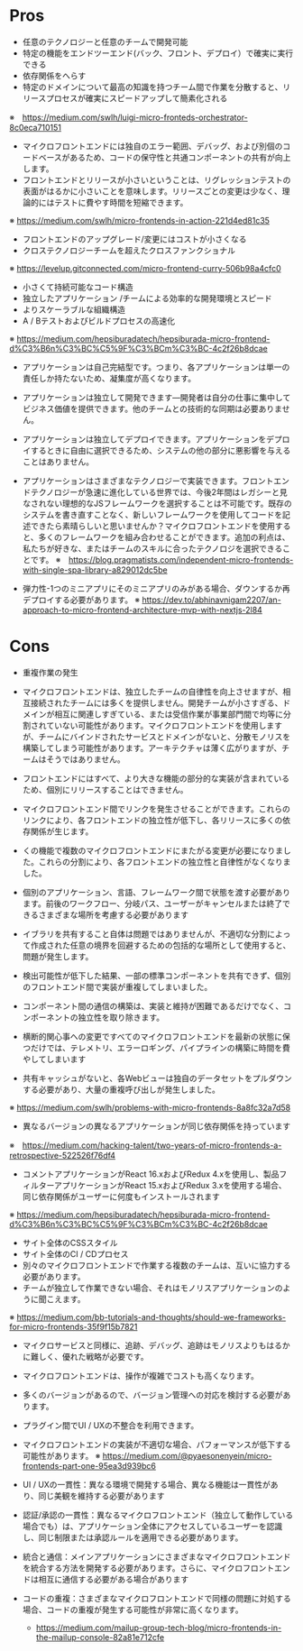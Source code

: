 # Pros

* 任意のテクノロジーと任意のチームで開発可能
* 特定の機能をエンドツーエンド(バック、フロント、デプロイ）で確実に実行できる
* 依存関係をへらす
* 特定のドメインについて最高の知識を持つチーム間で作業を分散すると、リリースプロセスが確実にスピードアップして簡素化される

※　https://medium.com/swlh/luigi-micro-fronteds-orchestrator-8c0eca710151

* マイクロフロントエンドには独自のエラー範囲、デバッグ、および別個のコードベースがあるため、コードの保守性と共通コンポーネントの共有が向上します。
* フロントエンドとリリースが小さいということは、リグレッションテストの表面がはるかに小さいことを意味します。リリースごとの変更は少なく、理論的にはテストに費やす時間を短縮できます。

※ https://medium.com/swlh/micro-frontends-in-action-221d4ed81c35

* フロントエンドのアップグレード/変更にはコストが小さくなる
* クロステクノロジーチームを超えたクロスファンクショナル

※ https://levelup.gitconnected.com/micro-frontend-curry-506b98a4cfc0

* 小さくて持続可能なコード構造
* 独立したアプリケーション /チームによる効率的な開発環境とスピード
* よりスケーラブルな組織構造
* A / Bテストおよびビルドプロセスの高速化

※ https://medium.com/hepsiburadatech/hepsiburada-micro-frontend-d%C3%B6n%C3%BC%C5%9F%C3%BCm%C3%BC-4c2f26b8dcae 
 
* アプリケーションは自己完結型です。つまり、各アプリケーションは単一の責任しか持たないため、凝集度が高くなります。
* アプリケーションは独立して開発できます—開発者は自分の仕事に集中してビジネス価値を提供できます。他のチームとの技術的な同期は必要ありません。
* アプリケーションは独立してデプロイできます。アプリケーションをデプロイするときに自由に選択できるため、システムの他の部分に悪影響を与えることはありません。
* アプリケーションはさまざまなテクノロジーで実装できます。フロントエンドテクノロジーが急速に進化している世界では、今後2年間はレガシーと見なされない理想的なJSフレームワークを選択することは不可能です。既存のシステムを書き直すことなく、新しいフレームワークを使用してコードを記述できたら素晴らしいと思いませんか？マイクロフロントエンドを使用すると、多くのフレームワークを組み合わせることができます。追加の利点は、私たちが好きな、またはチームのスキルに合ったテクノロジを選択できることです。
※　https://blog.pragmatists.com/independent-micro-frontends-with-single-spa-library-a829012dc5be
 
* 弾力性-1つのミニアプリにそのミニアプリのみがある場合、ダウンするか再デプロイする必要があります。
※ https://dev.to/abhinavnigam2207/an-approach-to-micro-frontend-architecture-mvp-with-nextjs-2l84

# Cons

* 重複作業の発生

* マイクロフロントエンドは、独立したチームの自律性を向上させますが、相互接続されたチームには多くを提供しません。開発チームが小さすぎる、ドメインが相互に関連しすぎている、または受信作業が事業部門間で均等に分割されていない可能性があります。マイクロフロントエンドを使用しますが、チームにバインドされたサービスとドメインがないと、分散モノリスを構築してしまう可能性があります。アーキテクチャは薄く広がりますが、チームはそうではありません。
* フロントエンドにはすべて、より大きな機能の部分的な実装が含まれているため、個別にリリースすることはできません。
* マイクロフロントエンド間でリンクを発生させることができます。これらのリンクにより、各フロントエンドの独立性が低下し、各リリースに多くの依存関係が生じます。
* くの機能で複数のマイクロフロントエンドにまたがる変更が必要になりました。これらの分割により、各フロントエンドの独立性と自律性がなくなりました。
* 個別のアプリケーション、言語、フレームワーク間で状態を渡す必要があります。前後のワークフロー、分岐パス、ユーザーがキャンセルまたは終了できるさまざまな場所を考慮する必要があります
* イブラリを共有すること自体は問題ではありませんが、不適切な分割によって作成された任意の境界を回避するための包括的な場所として使用すると、問題が発生します。
* 検出可能性が低下した結果、一部の標準コンポーネントを共有できず、個別のフロントエンド間で実装が重複してしまいました。
* コンポーネント間の通信の構築は、実装と維持が困難であるだけでなく、コンポーネントの独立性を取り除きます。
* 横断的関心事への変更ですべてのマイクロフロントエンドを最新の状態に保つだけでは、テレメトリ、エラーロギング、パイプラインの構築に時間を費やしてしまいます
* 共有キャッシュがないと、各Webビューは独自のデータセットをプルダウンする必要があり、大量の重複呼び出しが発生しました。

※ https://medium.com/swlh/problems-with-micro-frontends-8a8fc32a7d58

* 異なるバージョンの異なるアプリケーションが同じ依存関係を持っています

※　https://medium.com/hacking-talent/two-years-of-micro-frontends-a-retrospective-522526f76df4

* コメントアプリケーションがReact 16.xおよびRedux 4.xを使用し、製品フィルターアプリケーションがReact 15.xおよびRedux 3.xを使用する場合、同じ依存関係がユーザーに何度もインストールされます

※ https://medium.com/hepsiburadatech/hepsiburada-micro-frontend-d%C3%B6n%C3%BC%C5%9F%C3%BCm%C3%BC-4c2f26b8dcae

* サイト全体のCSSスタイル
* サイト全体のCI / CDプロセス
* 別々のマイクロフロントエンドで作業する複数のチームは、互いに協力する必要があります。
* チームが独立して作業できない場合、それはモノリスアプリケーションのように聞こえます。

※ https://medium.com/bb-tutorials-and-thoughts/should-we-frameworks-for-micro-frontends-35f9f15b7821 

* マイクロサービスと同様に、追跡、デバッグ、追跡はモノリスよりもはるかに難しく、優れた戦略が必要です。
* マイクロフロントエンドは、操作が複雑でコストも高くなります。
* 多くのバージョンがあるので、バージョン管理への対応を検討する必要があります。
* プラグイン間でUI / UXの不整合を利用できます。
* マイクロフロントエンドの実装が不適切な場合、パフォーマンスが低下する可能性があります。
※ https://medium.com/@pyaesonenyein/micro-frontends-part-one-95ea3d939bc6 

* UI / UXの一貫性：異なる環境で開発する場合、異なる機能は一貫性があり、同じ美観を維持する必要があります
* 認証/承認の一貫性：異なるマイクロフロントエンド（独立して動作している場合でも）は、アプリケーション全体にアクセスしているユーザーを認識し、同じ制限または承認ルールを適用できる必要があります。
* 統合と通信：メインアプリケーションにさまざまなマイクロフロントエンドを統合する方法を開発する必要があります。さらに、マイクロフロントエンドは相互に通信する必要がある場合があります
* コードの重複：さまざまなマイクロフロントエンドで同様の問題に対処する場合、コードの重複が発生する可能性が非常に高くなります。
  * https://medium.com/mailup-group-tech-blog/micro-frontends-in-the-mailup-console-82a81e712cfe
  
